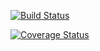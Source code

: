[![Build Status](https://travis-ci.com/ZongrenZou/cs207test.svg?branch=master)](https://travis-ci.com/ZongrenZou/cs207test)

[![Coverage Status](https://coveralls.io/repos/github/ZongrenZou/cs207test/badge.svg?branch=master)](https://coveralls.io/github/ZongrenZou/cs207test?branch=master)
